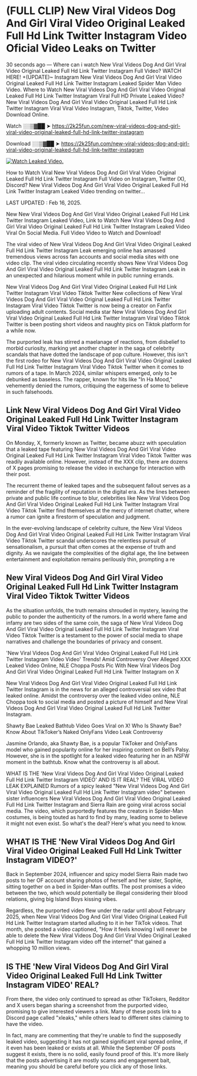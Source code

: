 # (FULL CLIP) New Viral Videos Dog And Girl Viral Video Original Leaked Full Hd Link Twitter Instagram Video Oficial Video Leaks on Twitter

30 seconds ago — Where can i watch New Viral Videos Dog And Girl Viral Video Original Leaked Full Hd Link Twitter Instagram Full Video? WATCH HERE! +(UPDATE)~ Instagram New Viral Videos Dog And Girl Viral Video Original Leaked Full Hd Link Twitter Instagram Leaked Spider Man Video Video. Where to Watch New Viral Videos Dog And Girl Viral Video Original Leaked Full Hd Link Twitter Instagram Viral Full HD Private Leaked Video? New Viral Videos Dog And Girl Viral Video Original Leaked Full Hd Link Twitter Instagram Viral Viral Video Instagram, Tiktok, Twitter, Video Download Online.

Watch ░░▒▓██ ➤ https://2k25fun.com/new-viral-videos-dog-and-girl-viral-video-original-leaked-full-hd-link-twitter-instagram

Download ░░▒▓██ ➤ https://2k25fun.com/new-viral-videos-dog-and-girl-viral-video-original-leaked-full-hd-link-twitter-instagram

[![Watch Leaked Video.](https://miro.medium.com/v2/resize:fit:828/format:webp/1*cilzJN44JGOrTw9NJCrNHA.gif "Watch Leaked Video")](https://2k25fun.com/new-viral-videos-dog-and-girl-viral-video-original-leaked-full-hd-link-twitter-instagram)

How to Watch Viral New Viral Videos Dog And Girl Viral Video Original Leaked Full Hd Link Twitter Instagram Full Video on Instagram, Twitter (X), Discord? New Viral Videos Dog And Girl Viral Video Original Leaked Full Hd Link Twitter Instagram Leaked Video trending on twitter...

LAST UPDATED : Feb 16, 2025.

New New Viral Videos Dog And Girl Viral Video Original Leaked Full Hd Link Twitter Instagram Leaked Video, Link to Watch New Viral Videos Dog And Girl Viral Video Original Leaked Full Hd Link Twitter Instagram Leaked Video Viral On Social Media. Full Video Video to Watch and Download!

The viral video of New Viral Videos Dog And Girl Viral Video Original Leaked Full Hd Link Twitter Instagram Leak emerging online has amassed tremendous views across fan accounts and social media sites with one video clip. The viral video circulating recently shows New Viral Videos Dog And Girl Viral Video Original Leaked Full Hd Link Twitter Instagram Leak in an unexpected and hilarious moment while in public running errands.

New Viral Videos Dog And Girl Viral Video Original Leaked Full Hd Link Twitter Instagram Viral Video Tiktok Twitter New collections of New Viral Videos Dog And Girl Viral Video Original Leaked Full Hd Link Twitter Instagram Viral Video Tiktok Twitter is now being a creator on Fanfix uploading adult contents. Social media star New Viral Videos Dog And Girl Viral Video Original Leaked Full Hd Link Twitter Instagram Viral Video Tiktok Twitter is been posting short videos and naughty pics on Tiktok platform for a while now.

The purported leak has stirred a maelanage of reactions, from disbelief to morbid curiosity, marking yet another chapter in the saga of celebrity scandals that have dotted the landscape of pop culture. However, this isn't the first rodeo for New Viral Videos Dog And Girl Viral Video Original Leaked Full Hd Link Twitter Instagram Viral Video Tiktok Twitter when it comes to rumors of a tape. In March 2024, similar whispers emerged, only to be debunked as baseless. The rapper, known for hits like "In Ha Mood," vehemently denied the rumors, critiquing the eagerness of some to believe in such falsehoods.

## Link New Viral Videos Dog And Girl Viral Video Original Leaked Full Hd Link Twitter Instagram Viral Video Tiktok Twitter Videos

On Monday, X, formerly known as Twitter, became abuzz with speculation that a leaked tape featuring New Viral Videos Dog And Girl Viral Video Original Leaked Full Hd Link Twitter Instagram Viral Video Tiktok Twitter was readily available online. However, instead of the XXX clip, there are dozens of X pages promising to release the video in exchange for interaction with their post.

The recurrent theme of leaked tapes and the subsequent fallout serves as a reminder of the fragility of reputation in the digital era. As the lines between private and public life continue to blur, celebrities like New Viral Videos Dog And Girl Viral Video Original Leaked Full Hd Link Twitter Instagram Viral Video Tiktok Twitter find themselves at the mercy of internet chatter, where a rumor can ignite a firestorm of speculation and judgment.

In the ever-evolving landscape of celebrity culture, the New Viral Videos Dog And Girl Viral Video Original Leaked Full Hd Link Twitter Instagram Viral Video Tiktok Twitter scandal underscores the relentless pursuit of sensationalism, a pursuit that often comes at the expense of truth and dignity. As we navigate the complexities of the digital age, the line between entertainment and exploitation remains perilously thin, prompting a re

##  New Viral Videos Dog And Girl Viral Video Original Leaked Full Hd Link Twitter Instagram Viral Video Tiktok Twitter Videos

As the situation unfolds, the truth remains shrouded in mystery, leaving the public to ponder the authenticity of the rumors. In a world where fame and infamy are two sides of the same coin, the saga of New Viral Videos Dog And Girl Viral Video Original Leaked Full Hd Link Twitter Instagram Viral Video Tiktok Twitter is a testament to the power of social media to shape narratives and challenge the boundaries of privacy and consent.

'New Viral Videos Dog And Girl Viral Video Original Leaked Full Hd Link Twitter Instagram Video Video' Trends! Amid Controversy Over Alleged XXX Leaked Video Online, NLE Choppa Posts Pic With New Viral Videos Dog And Girl Viral Video Original Leaked Full Hd Link Twitter Instagram on X

New Viral Videos Dog And Girl Viral Video Original Leaked Full Hd Link Twitter Instagram is in the news for an alleged controversial sex video that leaked online. Amidst the controversy over the leaked video online, NLE Choppa took to social media and posted a picture of himself and New Viral Videos Dog And Girl Viral Video Original Leaked Full Hd Link Twitter Instagram.

Shawty Bae Leaked Bathtub Video Goes Viral on X! Who Is Shawty Bae? Know About TikToker’s Naked OnlyFans Video Leak Controversy

Jasmine Orlando, aka Shawty Bae, is a popular TikToker and OnlyFans model who gained popularity online for her inspiring content on Bell’s Palsy. However, she is in the spotlight for a leaked video featuring her in an NSFW moment in the bathtub. Know what the controversy is all about.

WHAT IS THE 'New Viral Videos Dog And Girl Viral Video Original Leaked Full Hd Link Twitter Instagram VIDEO' AND IS IT REAL? THE VIRAL VIDEO LEAK EXPLAINED Rumors of a spicy leaked "New Viral Videos Dog And Girl Viral Video Original Leaked Full Hd Link Twitter Instagram video" between sister influencers New Viral Videos Dog And Girl Viral Video Original Leaked Full Hd Link Twitter Instagram and Sierra Rain are going viral across social media. The video, which purportedly features the creators in Spider-Man costumes, is being touted as hard to find by many, leading some to believe it might not even exist. So what's the deal? Here's what you need to know.

## WHAT IS THE 'New Viral Videos Dog And Girl Viral Video Original Leaked Full Hd Link Twitter Instagram VIDEO?'

Back in September 2024, influencer and spicy model Sierra Rain made two posts to her OF account sharing photos of herself and her sister, Sophie, sitting together on a bed in Spider-Man outfits. The post promises a video between the two, which would potentially be illegal considering their blood relations, giving big Island Boys kissing vibes.

Regardless, the purported video flew under the radar until about February 2025, when New Viral Videos Dog And Girl Viral Video Original Leaked Full Hd Link Twitter Instagram started alluding to it in her TikTok videos. That month, she posted a video captioned, "How it feels knowing I will never be able to delete the New Viral Videos Dog And Girl Viral Video Original Leaked Full Hd Link Twitter Instagram video off the internet" that gained a whopping 10 million views.

## IS THE 'New Viral Videos Dog And Girl Viral Video Original Leaked Full Hd Link Twitter Instagram VIDEO' REAL?

From there, the video only continued to spread as other TikTokers, Redditor and X users began sharing a screenshot from the purported video, promising to give interested viewers a link. Many of these posts link to a Discord page called "xleaks," while others lead to different sites claiming to have the video.

In fact, many are commenting that they're unable to find the supposedly leaked video, suggesting it has not gained significant viral spread online, if it even has been leaked or exists at all. While the September OF posts suggest it exists, there is no solid, easily found proof of this. It's more likely that the posts advertising it are mostly scams and engagement bait, meaning you should be careful before you click any of those links.